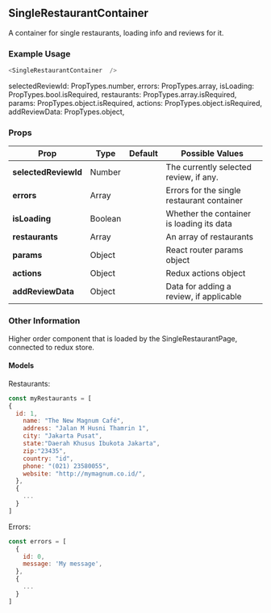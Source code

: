 ## SingleRestaurantContainer
A container for single restaurants, loading info and reviews for it.

### Example Usage

```js
<SingleRestaurantContainer  />
```
  selectedReviewId: PropTypes.number,
  errors: PropTypes.array,
  isLoading: PropTypes.bool.isRequired,
  restaurants: PropTypes.array.isRequired,
  params: PropTypes.object.isRequired,
  actions: PropTypes.object.isRequired,
  addReviewData: PropTypes.object,

### Props

| Prop          | Type     | Default     | Possible Values
| ------------- | -------- | ----------- | ---------------------------------------------
| **selectedReviewId**    | Number   |             | The currently selected review, if any.
| **errors**    | Array   |             | Errors for the single restaurant container
| **isLoading**    | Boolean   |             | Whether the container is loading its data
| **restaurants**    | Array   |             | An array of restaurants
| **params**    | Object   |             | React router params object
| **actions**    | Object   |             | Redux actions object
| **addReviewData**    | Object   |             | Data for adding a review, if applicable


### Other Information
Higher order component that is loaded by the SingleRestaurantPage, connected to redux store.

#### Models

Restaurants:
```js
const myRestaurants = [
{
  id: 1,
    name: "The New Magnum Café",
    address: "Jalan M Husni Thamrin 1",
    city: "Jakarta Pusat",
    state:"Daerah Khusus Ibukota Jakarta",
    zip:"23435",
    country: "id",
    phone: "(021) 23580055",
    website: "http://mymagnum.co.id/",
  },
  {
    ...
  }
]
```

Errors:
```js
const errors = [
  {
    id: 0,
    message: 'My message',
  },
  {
    ...
  }
]
```
